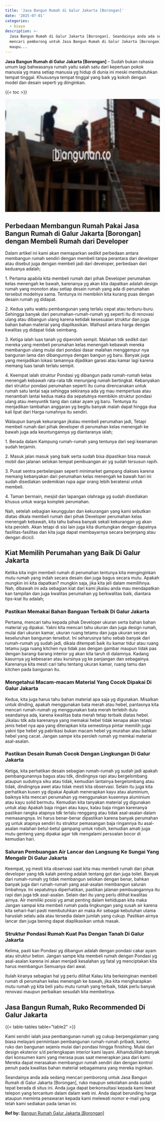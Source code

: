 ```yaml
---
title: 'Jasa Bangun Rumah di Galur Jakarta [Borongan]'
date: '2025-07-01'
categories:
  - biaya
description: >-
  Jasa Bangun Rumah di Galur Jakarta [Borongan]. Seandainya anda ada sedang
  mencari pemborong untuk Jasa Bangun Rumah di Galur Jakarta [Borongan], ruko
  maupu...
---
```


**Jasa Bangun Rumah di Galur Jakarta \[Borongan\]** – Sudah bukan rahasia umum lagi bahwasanya rumah yaitu salah satu dari keperluan pokok manusia yg mana setiap manusia yg hidup di dunia ini meski membutuhkan tempat tinggal. Khususnya tempat tinggal yang baik yg kokoh dengan model dan desain seperti yg diinginkan.

{{< toc >}}

![Jasa Bangun Rumah di Galur Jakarta [Borongan]](/images/borong-bangunan-28.png)

## Perbedaan Membangun Rumah Pakai Jasa Bangun Rumah di Galur Jakarta \[Borongan\] dengan Membeli Rumah dari Developer

Dalam artikel ini kami akan memaparkan sedikit perbedaan antara membangun rumah sendiri dengan membeli tanpa perantara dari developer atau disebut juga dengan membeli jadi dari developer, perbedaan dari keduanya adalah;

1\. Pertama apabila kita membeli rumah dari pihak Developer perumahan kelas menengah ke bawah, karenanya yg akan kita dapatkan adalah design rumah yang monoton atau setiap desain rumah yang ada di perumahan tersebut modelnya sama. Tentunya ini membikin kita kurang puas dengan desain rumah yg didapat.

2\. Kedua yaitu waktu pembangunan yang terlalu cepat atau terburu-buru. Sehingga banyak dari perumahan-rumah-rumah yg seperti itu di renovasi ulang atau dibangun ulang karena ketidak kesesuaian struktur dan juga bahan bahan material yang diaplikasikan. Walhasil antara harga dengan kwalitas yg didapat tidak seimbang.

3\. Ketiga ialah luas tanah yg diperoleh sempit. Malahan tdk sedikit dari mereka yang membeli perumahan kelas menengah kebawah mereka membangun ulang mulai dari pondasi dasar malahan menggempur nya bangunan lama dan dibangunnya dengan bangun yg baru. Banyak juga yang menjadikan lokasi tamannya dijadikan garasi atau kamar lagi karena memang luas tanah terlalu sempit.

4\. Keempat ialah struktur Pondasi yg dibangun pada rumah-rumah kelas menengah kebawah rata-rata tdk menunjang rumah bertingkat. Kebanyakan dari struktur pondasi perumahan seperti itu cuma direncanakan untuk rumah satu lantai saja sehingga sekiranya ada yg mau memperluas atau menambah lantai kedua maka dia sepatutnya membikin struktur pondasi ulang atau menyuntik tiang dan cakar ayam yg baru. Tentunya itu menjadikan tambahan anggaran yg begitu banyak malah dapat hingga dua kali lipat dari Harga rumahnya itu sendiri.

Walaupun banyak kekurangan jikalau membeli perumahan jadi, Tetapi membeli rumah dari pihak developer di perumahan kelas menengah ke bawah juga ada keuntungannya yg diantaranya ialah;

1\. Berada dalam Kampung rumah-rumah yang tentunya dari segi keamanan sudah terjamin.

2\. Masuk jalan masuk yang baik serta sudah bisa dipastikan bisa masuk mobil dan jalanan selokan tempat pembuangan air yg sudah tersusun rapih.

3\. Pusat sentra perbelanjaan seperti minimarket gampang diakses karena memang kebanyakan dari perumahan kelas menengah ke bawah hari ini sudah disediakan sedemikian rupa agar orang lebih beratensi untuk membeli.

4\. Taman bermain, mesjid dan lapangan olahraga yg sudah disediakan khusus untuk warga komplek perumahan.

Nah, setelah sebagian keunggulan dan kekurangan yang kami sebutkan diatas dikala membeli rumah dari pihak Developer perumahan kelas menengah kebawah, kita tahu bahwa banyak sekali kekurangan yg akan kita peroleh. Akan tetapi di sisi lain juga kita diuntungkan dengan dapatnya fasilitas-fasilitas dan kita juga dapat membayarnya secara berjenjang atau dengan dicicil.

## Kiat Memilih Perumahan yang Baik Di Galur Jakarta

Ketika kita ingin membeli rumah di perumahan tentunya kita menginginkan mutu rumah yang indah secara desain dan juga bagus secara mutu. Apakah mungkin ini kita dapatkan? mungkin saja, jika kita jeli dalam memilihnya. Nah, dibawah ini ada sebagian kiat dari kami jikalau anda mau mendapatkan kan tampilan dan juga kwalitas perumahan yg berkwalitas baik, diantara tips-kiat Itu adalah;

### Pastikan Memakai Bahan Banguan Terbaik Di Galur Jakarta

Pertama, mencari tahu kepada pihak Developer ukuran serta bahan bahan material yg dipakai. Yakni kita mencari tahu ukuran dan juga design rumah, mulai dari ukuran kamar, ukuran ruang tetamu dan juga ukuran secara keseluruhan bangunan tersebut. Ini seharusnya tahu sebab banyak dari rumah-rumah yg sudah jadi, dikala ditempati baik itu kamar tidur atau ruang tetamu juga ruang kitchen nya tidak pas dengan gambar maupun tidak pas dengan barang-barang interior yg akan kita taruh di dalamnya. Kadang kasurnya yg kebesaran atau kursinya yg ke panjangan dan sebagainya. Karenanya kita mesti cari tahu tentang ukuran kamar, ruang tamu dan kitchen pada bangunan itu.

### Mengetahui Macam-macam Material Yang Cocok Dipakai Di Galur Jakarta

Kedua, kita juga harus tahu bahan material apa saja yg digunakan. Misalkan untuk dinding, apakah menggunakan bata merah atau hebel, pantasnya kita mencari rumah-rumah yg menggunakan bata merah terlebih dulu seandainya ada, karena kwalitas bata merah tetap terbaik diatas hebel. Jikalau tdk ada karenanya yang memakai hebel tidak kenapa akan tetapi jenis hebel nya apa yang diterapkan kita semestinya pintar memilih juga yakni tipe hebel yg pabrikasi bukan macam hebel yg murahan atau bahkan hebel yang cacat. Jangan sampe kita peroleh rumah yg memkai material asal-asalan.

### Pastikan Desain Rumah Cocok Dengan Lingkungan Di Galur Jakarta

Ketiga, kita perhatikan desain sebagian rumah-rumah yg sudah jadi apakah pembangunannya bagus atau tdk, dindingnya rapi atau bergelombang ataupun sudutnya siku atau tidak, kemudian lantainya bergelombang atau tidak, dindingnya awet atau tidak mesti kita observasi. Selain itu juga kita perhatikan kusen yg dipakai Apakah menerapkan kayu atau aluminium, baiknya kita mencari perumahan yg menggunakan kusennya aluminium atau kayu solid bermutu. Kemudian kita tanyakan material yg digunakan untuk atap Apakah baja ringan atau kayu, kalau baja ringan karenanya pastikan rangka atapnya tdk terlalu renggang atau tidak asal-asalan dalam memasangnya. Ini harus benar-benar dipastikan karena banyak perumahan yg untuk atapnya sendiri itu struktur pemasangan baja ringannya itu asal-asalan malahan betul-betul gampang untuk roboh, kemudian amati juga mutu genteng yang dipakai agar tdk mengalami persoalan bocor di kemudian hari.

### Saluran Pembuangan Air Lancar dan Langsung Ke Sungai Yang Mengalir Di Galur Jakarta

Keempat, yg mesti kita observasi saat kita mau membeli rumah dari pihak developer yang tdk kalah penting adalah tentang got dan juga toilet. Banyak dari rumah-rumah yg tidak membangun selokan dengan benar, bahkan banyak juga dari rumah-rumah yang asal-asalan membangun saluran limbahnya. Ini sepatutnya diperhatikan, pastikan jalanan pembuangannya itu rapi dan juga tdk asal-asalan. Selain dari itu yang perlu dilihat kwalitas airnya. Air memiliki posisi yg amat penting dalam kehidupan kita maka Jangan sampai kita membeli rumah pada lingkungan yang susah air karena kita sehari-hari pasti membutuhkan air maka Air sebagai kebutuhan utama haruslah selalu ada atau tersedia dalam jumlah yang cukup. Pastikan airnya lancar dan juga bening dapat diaplikasikan untuk masak.

### Struktur Pondasi Rumah Kuat Pas Dengan Tanah Di Galur Jakarta

Kelima, pasti kan Pondasi yg dibangun adalah dengan pondasi cakar ayam atau struktur beton. Jangan sampe kita membeli rumah dengan Pondasi yg asal-asalan karena ini akan menjadi kesalahan yg fatal yg menciptakan kita harus membangun Semuanya dari awal.

Itulah kiranya sebagian hal yg perlu dilihat Kalau kita berkeinginan membeli rumah di perumahan kelas menengah ke bawah, jika kita mengharapkan mutu rumah yg kita beli yaitu mutu rumah yang terbaik, tidak perlu banyak renovasi maupun perbaikan sesudah kita membelinya.

## Jasa Bangun Rumah, Ruko Recommended Di Galur Jakarta

{{< table-tables table="table2" >}}

Kami sendiri ialah jasa pembangunan rumah yg cukup berpengalaman yang biasa melayani permintaan pembangunan rumah-rumah pribadi, kantor, ruko dan bangunan sejenis mulai dari pondasi hingga finishing. Mulai dari design eksterior s/d perlengkapan interior kami layani. Alhamdulillah banyak dari konsumen kami yang merasa puas saat menerapkan jasa dari kami. Mereka dapat merasakan membangun rumah sendiri dan dengan kontrol penuh pada kwalitas bahan material sebagaimana yang mereka inginkan.

Seandainya anda ada sedang mencari pemborong untuk Jasa Bangun Rumah di Galur Jakarta \[Borongan\], ruko maupun sekolahan anda sudah tepat berada di situs ini. Anda juga dapat berkonsultasi kepada kami lewat telepon yang tercantum dalam dalam web ini. Anda dapat berunding harga ataupun meminta penawaran kepada kami melewati nomor e-mail yang telah kami sediakan pada laman ini.

**Ref by:** [Bangun Rumah Galur Jakarta [Borongan]](https://id.wikipedia.org/wiki/Bangun)
